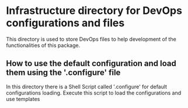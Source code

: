 # Infrastructure directory for DevOps configurations and files

This directory is used to store DevOps files to help development of the functionalities
of this package.

## How to use the default configuration and load them using the '.configure' file

In this directory there is a Shell Script called '.configure' for default configurations
loading. Execute this script to load the configurations and use templates
